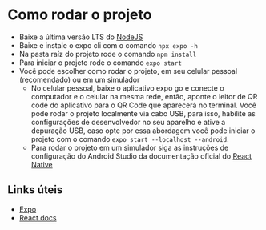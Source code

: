 # Como rodar o projeto
 - Baixe a última versão LTS do [NodeJS](https://nodejs.org/en)
 - Baixe e instale o expo cli com o comando `npx expo -h`
 - Na pasta raíz do projeto rode o comando `npm install`
 - Para iniciar o projeto rode o comando `expo start`
 - Você pode escolher como rodar o projeto, em seu celular pessoal (recomendado) ou em um simulador
    - No celular pessoal, baixe o aplicativo expo go e conecte o computador e o celular na mesma rede, então, aponte o leitor de QR code do aplicativo para o QR Code que aparecerá no terminal. Você pode rodar o projeto localmente via cabo USB, para isso, habilite as configurações de desenvolvedor no seu aparelho e ative a depuração USB, caso opte por essa abordagem você pode iniciar o projeto com o comando `expo start --localhost --android`.
    - Para rodar o projeto em um simulador siga as instruções de configuração do Android Studio da documentação oficial do [React Native](https://reactnative.dev/docs/environment-setup?guide=native)

## Links úteis
 - [Expo](https://docs.expo.dev)
 - [React docs](https://react.dev)